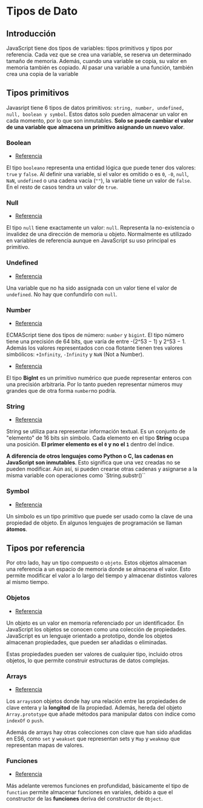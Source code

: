 # Tipos de Dato

## Introducción

JavaScript tiene dos tipos de variables: tipos primitivos y tipos por referencia.
Cada vez que se crea una variable, se reserva un determinado tamaño de memoria. Además, cuando una variable se copia, su valor en memoria también es copiado.
Al pasar una variable a una función, también crea una copia de la variable

## Tipos primitivos

Javasript tiene 6 tipos de datos primitivos: `string, number, undefined, null, boolean y symbol`. Estos datos solo pueden almacenar un valor en cada momento, por lo que son inmutables. **Solo se puede cambiar el valor de una variable que almacena un primitivo asignando un nuevo valor**.

### Boolean

* [Referencia](https://developer.mozilla.org/en-US/docs/Web/JavaScript/Reference/Global_Objects/Boolean)

El tipo `booleano` representa una entidad lógica que puede tener dos valores: `true` y `false`. Al definir una variable, si el valor es omitido o es `0`, `-0`, `null`, `NaN`, `undefined` o una cadena vacía (`""`), la variable tiene un valor de `false`. En el resto de casos tendra un valor de `true`.

### Null 

* [Referencia](https://developer.mozilla.org/en-US/docs/Glossary/Null)

El tipo `null` tiene exactamente un valor: `null`. Representa la no-existencia o invalidez de una dirección de memoria u objeto. Normalmente es utilizado en variables de referencia aunque en JavaScript su uso principal es primitivo.

### Undefined

* [Referencia](https://developer.mozilla.org/en-US/docs/Glossary/undefined)

Una variable que no ha sido assignada con un valor tiene el valor de `undefined`. No hay que confundirlo con `null`.

### Number

* [Referencia](https://developer.mozilla.org/en-US/docs/Web/JavaScript/Reference/Global_Objects/Number)

ECMAScript tiene dos tipos de número: `number` y `bigint`. El tipo número tiene una precisión de 64 bits, que varía de entre -(2^53 − 1) y 2^53 − 1. Además los valores representados con coa flotante tienen tres valores simbólicos: `+Infinity`, `-Infinity` y `NaN` (Not a Number).

* [Referencia](https://developer.mozilla.org/en-US/docs/Web/JavaScript/Reference/Global_Objects/BigInt)

El tipo **BigInt** es un primitivo numérico que puede representar enteros con una precisión arbitraria. Por lo tanto pueden representar números muy grandes que de otra forma `number`no podría.

### String

* [Referencia](https://developer.mozilla.org/en-US/docs/Web/JavaScript/Reference/Global_Objects/String)

String se utiliza para representar información textual. Es un conjunto de "elemento" de 16 bits sin símbolo. Cada elemento en el tipo **String** ocupa una posición. **El primer elemento es el `0` y no el `1`** dentro del índice.

**A diferencia de otros lenguajes como Python o C, las cadenas en JavaScript son inmutables**. Esto significa que una vez creadas no se pueden modificar. Aún así, si pueden crearse otras cadenas y asignarse a la misma variable con operaciones como `String.substr()``

### Symbol

* [Referencia](https://developer.mozilla.org/en-US/docs/Glossary/Symbol)

Un símbolo es un tipo primitivo que puede ser usado como la clave de una propiedad de objeto. En algunos lenguajes de programación se llaman **átomos**.

## Tipos por referencia

Por otro lado, hay un tipo compuesto o `objeto`. Estos objetos almacenan una referencia a un espacio de memoria donde se almacena el valor. Esto permite modificar el valor a lo largo del tiempo y almacenar distintos valores al mismo tiempo.

### Objetos

* [Referencia](https://developer.mozilla.org/en-US/docs/Web/JavaScript/Reference/Global_Objects/Object)

Un objeto es un valor en memoria referenciado por un identificador. En JavaScript los objetos se conocen como una colección de propiedades. JavaScript es un lenguaje orientado a prototipo, donde los objetos almacenan propiedades, que pueden ser añadidas o eliminadas.

Estas propiedades pueden ser valores de cualquier tipo, incluido otros objetos, lo que permite construir estructuras de datos complejas.

### Arrays

* [Referencia](https://developer.mozilla.org/en-US/docs/Web/JavaScript/Reference/Global_Objects/Array)

Los `arrays`son objetos donde hay una relación entre las propiedades de clave entera y la **longitod** de lla propiedad. Además, hereda del objeto `Array.prototype` que añade métodos para manipular datos con índice como `indexOf` o `push`.

Además de arrays hay otras colecciones con clave que han sido añadidas en ES6, como `set` y `weakset` que representan sets y `Map` y `weakmap` que representan mapas de valores.

### Funciones

* [Referencia](https://developer.mozilla.org/en-US/docs/Web/JavaScript/Reference/Global_Objects/Function)

Más adelante veremos funciones en profundidad, básicamente el tipo de `function` permite almacenar funciones en variales, debido a que el constructor de las **funciones** deriva del constructor de `Object`.





